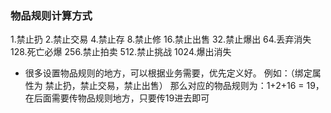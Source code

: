 ### 物品规则计算方式
1.禁止扔 2.禁止交易 4.禁止存 8.禁止修 16.禁止出售 32.禁止爆出 64.丢弃消失 128.死亡必爆 256.禁止拍卖 512.禁止挑战 1024.爆出消失
* 很多设置物品规则的地方，可以根据业务需要，优先定义好。
例如：（绑定属性为 禁止扔，禁止交易，禁止出售）
那么对应的物品规则为：1+2+16 = 19，在后面需要传物品规则地方，只要传19进去即可

